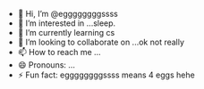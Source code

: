- 👋 Hi, I’m @eggggggggssss
- 👀 I’m interested in ...sleep.
- 🌱 I’m currently learning cs
- 💞️ I’m looking to collaborate on ...ok not really
- 📫 How to reach me ...
- 😄 Pronouns: ...
- ⚡ Fun fact: eggggggggssss means 4 eggs hehe

<!---
eggggggggssss/eggggggggssss is a ✨ special ✨ repository because its `README.md` (this file) appears on your GitHub profile.
You can click the Preview link to take a look at your changes.
--->
